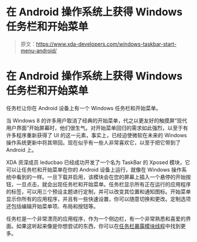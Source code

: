 # 在 Android 操作系统上获得 Windows 任务栏和开始菜单

> 原文：<https://www.xda-developers.com/windows-taskbar-start-menu-android/>

# 在 Android 操作系统上获得 Windows 任务栏和开始菜单

任务栏让你在 Android 设备上有一个 Windows 任务栏和开始菜单。

当 Windows 8 的许多用户取消了经典的开始菜单，代之以更友好的触摸屏“现代用户界面”开始屏幕时，他们很生气。对开始菜单回归的需求如此强烈，以至于有许多程序重新获得了 UI 的这一元素，事实上，已经迫使微软在未来的 Windows 操作系统更新中将其带回。现在似乎有一些人非常喜欢它，以至于把它带到了 Android 上。

XDA 资深成员 leducbao 已经成功开发了一个名为 TaskBar 的 Xposed 模块，它可以让任务栏和开始菜单在你的 Android 设备上运行，就像在 Windows 操作系统中看到的一样。一旦下载并启用，该模块会在您的屏幕上插入一个悬停的开始按钮，一旦点击，就会出现任务栏和开始菜单。任务栏显示所有正在运行的应用程序的标签，可以用三个预设主题进行定制，并可以改变其位置和通知图标。开始菜单显示你所有的应用程序，并且有一些快速设置，你可以随意切换和更改。定制选项还包括编辑开始菜单项、布局和按钮等。

任务栏是一个非常漂亮的应用程序，作为一个侧边栏，有一个非常熟悉和喜爱的界面。如果这听起来像是你想尝试的东西，你可以在[任务栏暴露模块线程](http://forum.xda-developers.com/xposed/modules/xposed-taskbar-android-fashion-windows-t2954697)中找到更多。